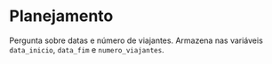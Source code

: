 # Planejamento
Pergunta sobre datas e número de viajantes.
Armazena nas variáveis `data_inicio`, `data_fim` e `numero_viajantes`.
